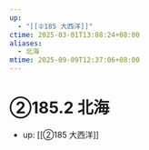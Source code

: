 ```yaml
---
up:
  - "[[②185 大西洋]]"
ctime: 2025-03-01T13:08:24+08:00
aliases:
  - 北海
mtime: 2025-09-09T12:37:06+08:00
---
```


# ②185.2 北海

- up: [[②185 大西洋]]
